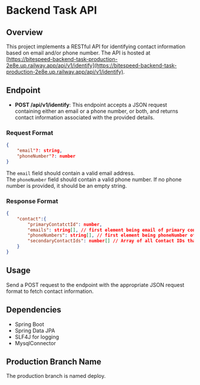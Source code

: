# Backend Task API

## Overview
This project implements a RESTful API for identifying contact information based on email and/or phone number. The API is hosted at 
[https://bitespeed-backend-task-production-2e8e.up.railway.app/api/v1/identify](https://bitespeed-backend-task-production-2e8e.up.railway.app/api/v1/identify).

## Endpoint
- **POST /api/v1/identify**: This endpoint accepts a JSON request containing either an email or a phone number, or both, and returns contact information associated with the provided details.

### Request Format
```json
{
	"email"?: string,
	"phoneNumber"?: number
}
```

The `email` field should contain a valid email address.  
The `phoneNumber` field should contain a valid phone number. If no phone number is provided, it should be an empty string.

### Response Format
```json
{
	"contact":{
		"primaryContatctId": number,
		"emails": string[], // first element being email of primary contact 
		"phoneNumbers": string[], // first element being phoneNumber of primary contact
		"secondaryContactIds": number[] // Array of all Contact IDs that are "secondary" to the primary contact
	}
}
```

## Usage
Send a POST request to the endpoint with the appropriate JSON request format to fetch contact information.

## Dependencies
- Spring Boot
- Spring Data JPA
- SLF4J for logging
- MysqlConnector

## Production Branch Name
 The production branch is named deploy.
  
